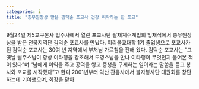 ```yaml
---
categories: i
title: "총무원장상 받은 김덕순 포교사 건강 허락하는 한 포교"
---
```

9월24일 제5교구본사 법주사에서 열린 포교사단 팔재계수계법회 입재식에서 총무원장상을 받은 전북지역단 김덕순 포교사를 만났다. 이리불교대학 1기 졸업생으로 포교사가 된 김덕순 포교사는 30여 년 지역에서 부처님 가르침을 전해 왔다. 김덕순 포교사는 “그 옛날 월주스님이 항상 이타행을 강조해서 도영스님을 만나 이타행이 무엇인지 물어본 적이 있다”며 “남에게 이익을 주고 공덕을 쌓고 중생을 구제하는 일이라는 말씀을 듣고 봉사와 포교를 시작했다”고 한다.2001년부터 익산 관음사에서 불자봉사단 대원회를 창단하는데 기여했으며, 회장을 맡아